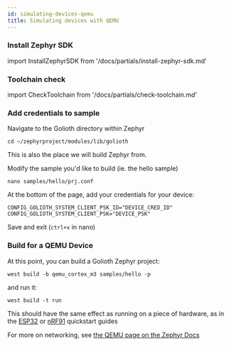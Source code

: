 ```yaml
---
id: simulating-devices-qemu
title: Simulating devices with QEMU
---
```


### Install Zephyr SDK

import InstallZephyrSDK from '/docs/partials/install-zephyr-sdk.md'

<InstallZephyrSDK/>

### Toolchain check

import CheckToolchain from '/docs/partials/check-toolchain.md'

<CheckToolchain/>

### Add credentials to sample

Navigate to the Golioth directory within Zephyr

```
cd ~/zephyrproject/modules/lib/golioth
```
This is also the place we will build Zephyr from.

Modify the sample you'd like to build (ie. the hello sample)

```
nano samples/hello/prj.conf
```

At the bottom of the page, add your credentials for your device:

```
CONFIG_GOLIOTH_SYSTEM_CLIENT_PSK_ID="DEVICE_CRED_ID"
CONFIG_GOLIOTH_SYSTEM_CLIENT_PSK="DEVICE_PSK"
```
Save and exit (`ctrl+x` in nano)

### Build for a QEMU Device

At this point, you can build a Golioth Zephyr project:

```
west build -b qemu_cortex_m3 samples/hello -p
```

and run it:

```
west build -t run
```

This should have the same effect as running on a piece of hardware, as in the [ESP32](/hardware/esp32/quickstart) or [nRF91](/hardware/nrf91/quickstart/) quickstart guides

For more on networking, see [the QEMU page on the Zephyr Docs](https://docs.zephyrproject.org/latest/guides/networking/qemu_setup.html)